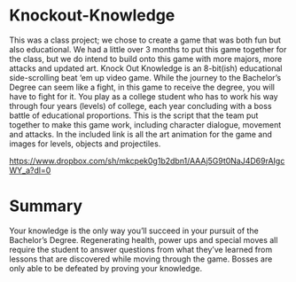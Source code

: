 # Knockout-Knowledge

This was a class project; we chose to create a game that was both fun but also educational.  We had a little over 3 months to put this game together for the class, but we do intend to build onto this game with more majors, more attacks and updated art.  Knock Out Knowledge is an 8-bit(ish) educational side-scrolling beat ‘em up video game. While the journey to the Bachelor’s Degree can seem like a fight, in this game to receive the degree, you will have to fight for it. You play as a college student who has to work his way through four years (levels) of college, each year concluding with a boss battle of educational proportions.  This is the script that the team put together to make this game work, including character dialogue, movement and attacks.  In the included link is all the art animation for the game and images for levels, objects and projectiles.  

https://www.dropbox.com/sh/mkcpek0g1b2dbn1/AAAj5G9t0NaJ4D69rAIgcWY_a?dl=0


# Summary

Your knowledge is the only way you’ll succeed in your pursuit of the Bachelor’s Degree. Regenerating health, power ups and
special moves all require the student to answer questions from what they’ve learned from lessons that are discovered while
moving through the game. Bosses are only able to be defeated by proving your knowledge.

